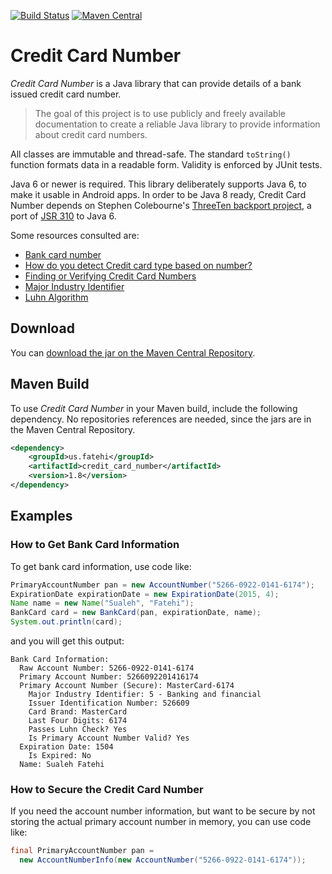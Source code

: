 [![Build Status](https://travis-ci.org/sualeh/credit_card_number.svg)](https://travis-ci.org/sualeh/credit_card_number)
[![Maven Central](https://img.shields.io/maven-central/v/us.fatehi/credit_card_number.svg)](http://search.maven.org/#search%7Cga%7C1%7Cg%3Aus.fatehi%20credit_card_number)

# Credit Card Number

*Credit Card Number* is a Java library that can provide details of a bank issued credit card number. 

> The goal of this project is to use publicly and freely available documentation to create a reliable Java library to provide information about credit card numbers.

All classes are immutable and thread-safe. The standard `toString()` function formats data in a readable form. Validity is enforced by JUnit tests. 

Java 6 or newer is required. This library deliberately supports Java 6, to make it usable in Android apps. In order to be Java 8 ready, Credit Card Number depends on Stephen Colebourne's [ThreeTen backport project](https://github.com/ThreeTen/threetenbp), a port of [JSR 310](https://jcp.org/en/jsr/detail?id=310) to Java 6. 

Some resources consulted are:
* [Bank card number](http://en.wikipedia.org/wiki/Bank_card_number)
* [How do you detect Credit card type based on number?](http://stackoverflow.com/questions/72768/how-do-you-detect-credit-card-type-based-on-number)  
* [Finding or Verifying Credit Card Numbers](http://www.regular-expressions.info/creditcard.html)
* [Major Industry Identifier](https://en.wikipedia.org/wiki/Bank_card_number#Major_Industry_Identifier_.28MII.29)
* [Luhn Algorithm](http://en.wikipedia.org/wiki/Luhn_algorithm)

## Download

You can [download the jar on the Maven Central Repository](http://search.maven.org/#search%7Cga%7C1%7Ca%3A%22credit_card_number%22).

## Maven Build

To use *Credit Card Number* in your Maven build, include the following dependency. No repositories references are needed, since the jars are in the Maven Central Repository.
```xml
<dependency>
    <groupId>us.fatehi</groupId>
    <artifactId>credit_card_number</artifactId>
    <version>1.8</version>
</dependency>
```

## Examples

### How to Get Bank Card Information

To get bank card information, use code like:
```java
PrimaryAccountNumber pan = new AccountNumber("5266-0922-0141-6174");
ExpirationDate expirationDate = new ExpirationDate(2015, 4);
Name name = new Name("Sualeh", "Fatehi");
BankCard card = new BankCard(pan, expirationDate, name);
System.out.println(card);
```
and you will get this output:
```
Bank Card Information: 
  Raw Account Number: 5266-0922-0141-6174
  Primary Account Number: 5266092201416174
  Primary Account Number (Secure): MasterCard-6174
    Major Industry Identifier: 5 - Banking and financial
    Issuer Identification Number: 526609
    Card Brand: MasterCard
    Last Four Digits: 6174
    Passes Luhn Check? Yes
    Is Primary Account Number Valid? Yes
  Expiration Date: 1504
    Is Expired: No
  Name: Sualeh Fatehi
```

### How to Secure the Credit Card Number

If you need the account number information, but want to be secure by not storing the actual primary account number in memory, you can use code like:
```java
final PrimaryAccountNumber pan = 
  new AccountNumberInfo(new AccountNumber("5266-0922-0141-6174"));
```

